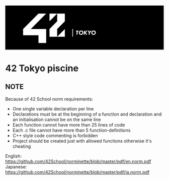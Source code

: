 ![](./42.png)
# 42 Tokyo piscine
## NOTE 
Because of 42 School norm requirements:
* One single variable declaration per line
* Declarations must be at the beginning of a function and declaration and an initialisation cannot be on the same line
* Each function cannot have more than 25 lines of code
* Each .c file cannot have more than 5 function-definitions
* C++ style code commenting is forbidden
* Project should be created just with allowed functions otherwise it's cheating

English: https://github.com/42School/norminette/blob/master/pdf/en.norm.pdf <br />
Japanese: https://github.com/42School/norminette/blob/master/pdf/ja.norm.pdf
